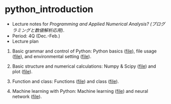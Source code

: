 # python_introduction
* Lecture notes for *Programming and Applied Numerical Analysis? (プログラミングと数値解析応用)*.
* Period: 4Q (Dec.-Feb.)
* Lecture plan

1. Basic grammar and control of Python: Python basics ([file](./python_basic.md)), file usage ([file](./file.md)), and environmental setting ([file](./google_colab.md)).

2. Basic structure and numerical calculations: Numpy & Scipy ([file](./numpy.md)) and plot ([file](./plot.md)).

3. Function and class: Functions ([file](./function.md)) and class ([file](./class.md)).

4. Machine learning with Python: Machine learning ([file](./machine_learning.md)) and neural network ([file](./neural_network.md)).
